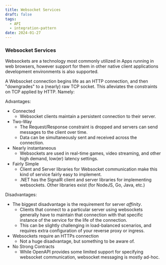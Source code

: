 ```yaml
---
title: Websocket Services
draft: false
tags:
  - API
  - integration-pattern
date: 2024-01-27
---
```

### Websocket Services

Websockets are a technology most commonly utilized in Apps running in web browsers, however support for them in other native client applications development environments is also supported.

A Websocket connection begins life as an HTTP connection, and then "downgrades" to a (nearly) raw TCP socket. This alleviates the constraints on TCP applied by HTTP. Namely:

Advantages:

- Connected
    - Websocket clients maintain a persistent connection to their server.
- Two-Way
    - The Request/Response constraint is dropped and servers can send messages to the client over time.
    - Data can be simultaneously sent and received across the connection.
- Nearly instantaneous
    - Websockets are used in real-time games, video streaming, and other high demand, low(er) latency settings.
- Fairly Simple
    - Client and Server libraries for Websocket communication make this kind of service fairly easy to implement.
    - .NET has the SignalR client and server libraries for implementing websockets. Other libraries exist (for NodeJS, Go, Java, etc.)

Disadvantages:

- The biggest disadvantage is the requirement for server *affinity*.
    - Clients that connect to a particular server using websockets generally have to maintain that connection with that specific instance of the service for the life of the connection.
    - This can be slightly challenging in load-balanced scenarios, and requires extra configuration of your reverse proxy or ingress.
- Websockets require an HTTPs  connection
    - Not a huge disadvantage, but something to be aware of.
- No Strong Contracts
    - While OpenAPI provides some limited support for specifying websocket communication, websocket messaging is mostly ad-hoc.


